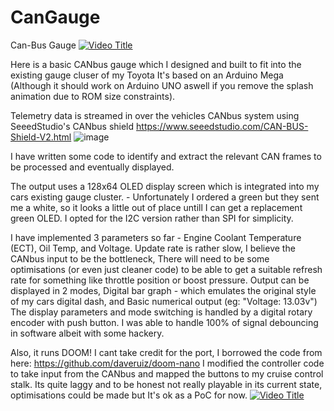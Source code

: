 # CanGauge
Can-Bus Gauge
[![Video Title](http://img.youtube.com/vi/2tDzfKrj1qk/0.jpg)](http://www.youtube.com/watch?v=2tDzfKrj1qk)

Here is a basic CANbus gauge which I designed and built to fit into the existing gauge cluser of my Toyota
It's based on an Arduino Mega (Although it should work on Arduino UNO aswell if you remove the splash animation due to ROM size constraints).

Telemetry data is streamed in over the vehicles CANbus system using SeeedStudio's CANbus shield https://www.seeedstudio.com/CAN-BUS-Shield-V2.html
![image](https://github.com/DjSpacies/CanGauge/assets/48278059/fa2137ea-a077-416b-897c-0fa569be4fd4)

I have written some code to identify and extract the relevant CAN frames to be processed and eventually displayed.

The output uses a 128x64 OLED display screen which is integrated into my cars existing gauge cluster. - Unfortunately I ordered a green but they sent me a white, so it looks a little out of place untill I can get a replacement green OLED. I opted for the I2C version rather than SPI for simplicity.

I have implemented 3 parameters so far - Engine Coolant Temperature (ECT), Oil Temp, and Voltage.
Update rate is rather slow, I believe the CANbus input to be the bottleneck, There will need to be some optimisations (or even just cleaner code) to be able to get a suitable refresh rate for something like throttle position or boost pressure.
Output can be displayed in 2 modes, Digital bar graph - which emulates the original style of my cars digital dash, and Basic numerical output (eg: "Voltage: 13.03v")
The display parameters and mode switching is handled by a digital rotary encoder with push button. I was able to handle 100% of signal debouncing in software albeit with some hackery.

Also, it runs DOOM!
I cant take credit for the port, I borrowed the code from here: https://github.com/daveruiz/doom-nano
I modified the controller code to take input from the CANbus and mapped the buttons to my cruise control stalk.
Its quite laggy and to be honest not really playable in its current state, optimisations could be made but It's ok as a PoC for now.
[![Video Title](http://img.youtube.com/vi/0PjEvwb8M5c/0.jpg)](http://www.youtube.com/watch?v=0PjEvwb8M5c)
